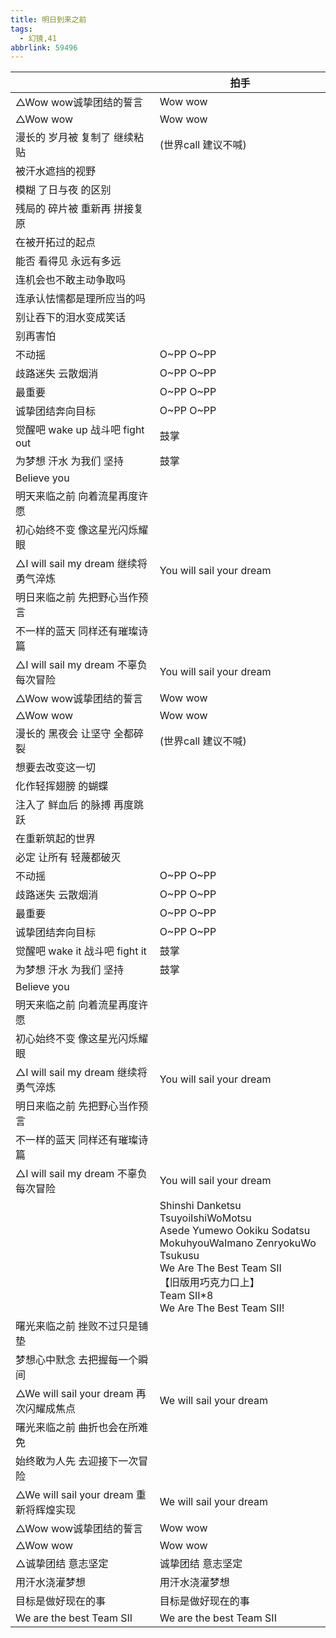 ```yaml
---
title: 明日到来之前
tags:
  - 幻镜,41
abbrlink: 59496
---
```

|      |拍手|
|--|--|
|△Wow wow诚挚团结的誓言|Wow wow|
|△Wow wow|Wow wow|
|漫长的 岁月被 复制了 继续粘贴|(世界call 建议不喊)|
|被汗水遮挡的视野|      |
|模糊 了日与夜 的区别|      |
|残局的 碎片被 重新再 拼接复原|      |
|在被开拓过的起点|      |
|能否 看得见 永远有多远|      |
|连机会也不敢主动争取吗|      |
|连承认怯懦都是理所应当的吗|      |
|别让吞下的泪水变成笑话|      |
|别再害怕|      |
|不动摇|O~PP O~PP|
|歧路迷失 云散烟消|O~PP O~PP|
|最重要|O~PP O~PP|
|诚挚团结奔向目标|O~PP O~PP|
|觉醒吧 wake up 战斗吧 fight out|鼓掌|
|为梦想 汗水 为我们 坚持|鼓掌|
|Believe you|      |
|明天来临之前 向着流星再度许愿|      |
|初心始终不变 像这星光闪烁耀眼|      |
|△I will sail my dream 继续将勇气淬炼|You will sail your dream |
|明日来临之前 先把野心当作预言|      |
|不一样的蓝天 同样还有璀璨诗篇|      |
|△I will sail my dream 不辜负每次冒险|You will sail your dream |
|△Wow wow诚挚团结的誓言|Wow wow|
|△Wow wow|Wow wow|
|漫长的 黑夜会 让坚守 全都碎裂|(世界call 建议不喊)|
|想要去改变这一切|      |
|化作轻挥翅膀 的蝴蝶|      |
|注入了 鲜血后 的脉搏 再度跳跃|      |
|在重新筑起的世界|      |
|必定 让所有 轻蔑都破灭|      |
|不动摇|O~PP O~PP|
|歧路迷失 云散烟消|O~PP O~PP|
|最重要|O~PP O~PP|
|诚挚团结奔向目标|O~PP O~PP|
|觉醒吧 wake it 战斗吧 fight it|鼓掌|
|为梦想 汗水 为我们 坚持|鼓掌|
|Believe you|      |
|明天来临之前 向着流星再度许愿|      |
|初心始终不变 像这星光闪烁耀眼|      |
|△I will sail my dream 继续将勇气淬炼|You will sail your dream |
|明日来临之前 先把野心当作预言|      |
|不一样的蓝天 同样还有璀璨诗篇|      |
|△I will sail my dream 不辜负每次冒险|You will sail your dream |
|      |Shinshi Danketsu TsuyoiIshiWoMotsu<br>Asede Yumewo Ookiku Sodatsu<br>MokuhyouWaImano ZenryokuWo Tsukusu<br>We Are The Best Team SII<br>【旧版用巧克力口上】<br>Team SII*8<br>We Are The Best Team SII!|
|曙光来临之前 挫败不过只是铺垫|      |
|梦想心中默念 去把握每一个瞬间|      |
|△We will sail your dream 再次闪耀成焦点|We will sail your dream|
|曙光来临之前 曲折也会在所难免|      |
|始终敢为人先 去迎接下一次冒险|      |
|△We will sail your dream 重新将辉煌实现|We will sail your dream|
|△Wow wow诚挚团结的誓言|Wow wow|
|△Wow wow|Wow wow|
|△诚挚团结 意志坚定|诚挚团结 意志坚定|
|用汗水浇灌梦想|用汗水浇灌梦想|
|目标是做好现在的事|目标是做好现在的事|
|We are the best Team SII|We are the best Team SII|